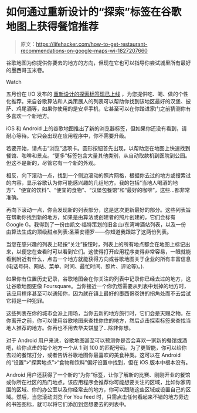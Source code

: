 # 如何通过重新设计的“探索”标签在谷歌地图上获得餐馆推荐

> 原文：<https://lifehacker.com/how-to-get-restaurant-recommendations-on-google-maps-wi-1827207660>

谷歌地图为你提供你要去的地方的方向，但现在它也可以指导你尝试城里所有最好的墨西哥玉米卷。

Watch

五月份在 I/O 发布的 [重新设计的探索标签](https://www.blog.google/products/maps/explore-around-town-google-maps/)[现已上线](https://www.blog.google/products/maps/now-available-new-ways-explore-google-maps/) ，为您提供吃、喝、做的个性化推荐。来自谷歌算法和人类策展人的列表可以帮助你找到该地区最好的汉堡、披萨、鸡尾酒等，如果你使用的是安卓手机，它甚至可以在你踏进家门之前猜测你有多喜欢一个新地方。

iOS 和 Android 上的谷歌地图推出了新的浏览器标签，但如果你还没有看到，请耐心等待。它只会出现在应用程序中，你不需要升级。

若要开始，请点击“浏览”选项卡。圆形按钮首先出现，以帮助您在地图上快速找到餐馆、咖啡和景点。“更多”标签包含大量其他类别，从自动取款机到医院到公园。但这不是新的，尽管它有一个新的外观。

相反，向下滚动一点，找到一个侧边滚动的照片网格，根据你去过的地方或搜索过的内容，显示谷歌认为你可能感兴趣的几组地方。我的包括“当地人喝酒的地方”、“便宜的饮料”、“便宜的食物”、“汉堡包餐馆”和“最好的咖啡”，这些...都非常准确。

再向下滚动一点，你会发现新的列表部分，这是这次更新最好的部分。这些列表旨在帮助你找到新的地方，如果是由算法或创建者的照片创建的，它们会标有 Google G。我得到了一份由凯文·福特策划的旧金山/东湾啤酒站列表，以及一份由算法生成的顶级甜点列表:圣莱安德罗——你知道我跟踪了这两份列表。

当您在感兴趣的列表上轻按“关注”按钮时，列表上的所有地点都会在地图上标记出来，以便您在查看时可以看到它们。这使得打开应用程序变得非常容易，一眼就能看到附近有什么，点击一个地方就能获得方向或谷歌地图关于企业的所有丰富信息(电话号码、网站、菜单、时间、最忙时间、照片、评论等)。).

如果你有位置历史记录，谷歌地图会在你关注的列表中记录你已经去过的地方，这让谷歌地图更像 Foursquare。当你接近一个你仍然需要从列表中划掉的地方时，该应用程序甚至可以通知你，因为就在镇上最好的墨西哥卷饼的拐角处而不去尝试它将是一种犯罪。

这些列表在你的城市会派上用场，当你去新的地方旅行时，它们会是天赐之物。在你离开之前，你可以使用谷歌地图来查找你住的地方，然后点击探索标签来查找当地人推荐的地方。你再也不用去华夫饼屋了...除非你想。

对于 Android 用户来说，谷歌地图甚至可以预测你是否会喜欢一家新的餐馆或酒吧，给你点击的每个地方一个从 1 到 100 的匹配号码。为了更智能，你可以给你去过的餐馆打分，或者告诉谷歌地图你最喜欢的美食种类。这可以在 Android 的“设置”>“探索地点”>“食物和饮料”偏好设置中找到，但在 iOS 版本中根本没有。

Android 用户还获得了一个新的“为你”标签，让你了解新的比赛、刚刚开业的餐馆或你所在社区的热门地点。该应用程序会推荐你可能想要关注的区域，比如你家周围的区域、你的办公室以及你经常去的地方，你可以跟随这些区域或设置自己的区域。然后，当您滚动浏览 For You feed 时，只需点击任何看起来不错的地方旁边的书签图标，就可以将它们添加到您想要去的列表中。